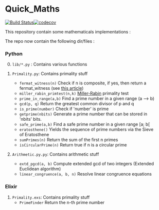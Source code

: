 # Quick_Maths

[![Build Status](https://travis-ci.com/ntaff/Quick_Maths.svg?branch=master)](https://travis-ci.com/ntaff/Quick_Maths)[![codecov](https://codecov.io/gh/ntaff/Quick_Maths/branch/master/graph/badge.svg)](https://codecov.io/gh/ntaff/Quick_Maths)

This repository contain some mathematicals implementations : 

The repo now contain the following dir/files :

### Python
0. `lib/*.py` : Contains various functions

1. `Primality.py`: Contains primality stuff
   - `fermat_witness(n)` Check if n is composite, if yes, then return a fermat_witness (see [this article](https://en.wikipedia.org/wiki/Fermat_primality_test))
   - `miller_rabin_primtest(n,k)` [Miller-Rabin](https://fr.wikipedia.org/wiki/Test_de_primalit%C3%A9_de_Miller-Rabin) primality test
   - `prime_in_range(a,b)` Find a prime number in a given range (a --> b)
   - `gcd(p, q)` Return the greatest common divisor of p and q
   - `is_prime(number)` Check if 'number' is prime
   - `getprime(nbits)` Generate a prime number that can be stored in 'nbits' bits.
   - `safe_prime(a,b)` Find a safe prime number in a given range [a; b[
   - `eratosthene()` Yields the sequence of prime numbers via the Sieve of Eratosthene
   - `sumPrimes(n)` Return the sum of the first n primes
   - `isCircularPrime(n)` Return true if n is a circular prime
   
2. `Arithmetic.py.py`: Contains arithmetic stuff
   - `extd_pgcd(a, b)` Compute extended gcd of two integers (Extended Euclidean algorithm)
   - `linear_congruence(a, b, n)` Resolve linear congruence equations

### Elixir
1. `Primality.exs`: Contains primality stuff
   - `PrimeFinder` Return the n-th prime number
